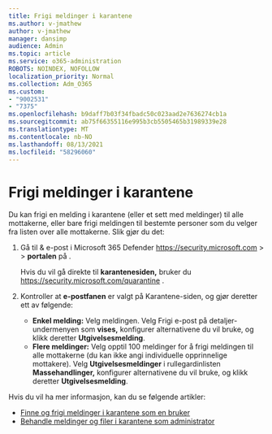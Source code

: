 ```yaml
---
title: Frigi meldinger i karantene
ms.author: v-jmathew
author: v-jmathew
manager: dansimp
audience: Admin
ms.topic: article
ms.service: o365-administration
ROBOTS: NOINDEX, NOFOLLOW
localization_priority: Normal
ms.collection: Adm_O365
ms.custom:
- "9002531"
- "7375"
ms.openlocfilehash: b9daff7b03f34fbadc50c023aad2e7636274cb1a
ms.sourcegitcommit: ab75f66355116e995b3cb5505465b31989339e28
ms.translationtype: MT
ms.contentlocale: nb-NO
ms.lasthandoff: 08/13/2021
ms.locfileid: "58296060"
---
```

# <a name="release-quarantined-messages"></a>Frigi meldinger i karantene

Du kan frigi en melding i karantene (eller et sett med meldinger) til alle mottakerne, eller bare frigi meldingen til bestemte personer som du velger fra listen over alle mottakerne. Slik gjør du det:

1. Gå til & e-post i Microsoft 365 Defender <https://security.microsoft.com>  \>  \> **portalen** på .

   Hvis du vil gå direkte til **karantenesiden,** bruker du <https://security.microsoft.com/quarantine> .

2. Kontroller at **e-postfanen**  er valgt på Karantene-siden, og gjør deretter ett av følgende:
   - **Enkel melding:** Velg meldingen. Velg Frigi e-post på detaljer-undermenyen som **vises,** konfigurer alternativene du vil bruke, og klikk deretter **Utgivelsesmelding**.
   - **Flere meldinger:** Velg opptil 100 meldinger for å frigi meldingen til alle mottakerne (du kan ikke angi individuelle opprinnelige mottakere). Velg **Utgivelsesmeldinger** i rullegardinlisten **Massehandlinger,** konfigurer alternativene du vil bruke, og klikk deretter **Utgivelsesmelding**.

Hvis du vil ha mer informasjon, kan du se følgende artikler:

- [Finne og frigi meldinger i karantene som en bruker](https://docs.microsoft.com/microsoft-365/security/office-365-security/find-and-release-quarantined-messages-as-a-user)
- [Behandle meldinger og filer i karantene som administrator](https://docs.microsoft.com/microsoft-365/security/office-365-security/manage-quarantined-messages-and-files)
